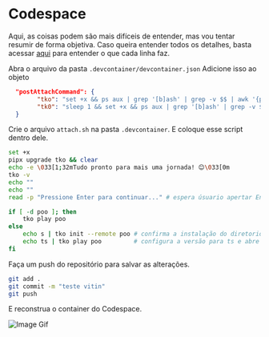 # Codespace

Aqui, as coisas podem são mais difíceis de entender, mas vou tentar resumir de forma objetiva. Caso queira entender todos os detalhes, basta acessar [aqui](https://github.com/vistomia/testando-update) para entender o que cada linha faz.

Abra o arquivo da pasta `.devcontainer/devcontainer.json`
Adicione isso ao objeto

```json
  "postAttachCommand": {
        "tko": "set +x && ps aux | grep '[b]ash' | grep -v $$ | awk '{print $2}' | xargs kill -9; clear && bash .devcontainer/attach.sh",
        "tk0": "sleep 1 && set +x && ps aux | grep '[b]ash' | grep -v $$ | awk '{print $2}' | xargs kill -9 && clear && bash .devcontainer/attach.sh"
  }
```

Crie o arquivo `attach.sh` na pasta `.devcontainer`. E coloque esse script dentro dele.

```sh
set +x 
pipx upgrade tko && clear
echo -e \033[1;32mTudo pronto para mais uma jornada! 😊\033[0m
tko -v
echo ""
echo ""
read -p "Pressione Enter para continuar..." # espera úsuario apertar Enter

if [ -d poo ]; then
    tko play poo
else
    echo s | tko init --remote poo # confirma a instalação do diretorio ./poo
    echo ts | tko play poo         # configura a versão para ts e abre
fi
```

Faça um push do repositório para salvar as alterações.

```sh
git add .
git commit -m "teste vitin"
git push
```

E reconstrua o container do Codespace.

![Image Gif](codespace-rebuild-container.gif)